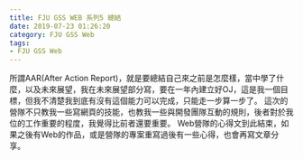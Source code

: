 ```yaml
---
title: FJU GSS WEB 系列5 總結
date: 2019-07-23 01:26:20
category: FJU GSS Web
tags:
- FJU GSS Web
---
```

所謂AAR(After Action Report)，就是要總結自己來之前是怎麼樣，當中學了什麼，以及未來展望，我在未來展望部分寫，要在一年內建立好OJ，這是我一個目標，但我不清楚我到底有沒有這個能力可以完成，只能走一步算一步了。
這次的營隊不只教我一些寫網頁的技能，也教我一些與開發團隊互動的規則，後者對於我位的工作重要的程度，我覺得比前者還要重要。
Web營隊的心得文到此結束，如果之後有Web的作品，或是營隊的專案重寫過後有一些心得，也會再寫文章分享。